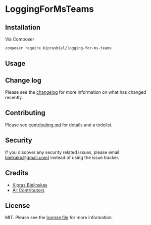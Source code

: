 # LoggingForMsTeams

## Installation

Via Composer

```bash
composer require kiprasbiel/logging-for-ms-teams
```

## Usage

## Change log

Please see the [changelog](changelog.md) for more information on what has changed recently.

## Contributing

Please see [contributing.md](contributing.md) for details and a todolist.

## Security

If you discover any security related issues, please email bielkakb@gmail.com] instead of using the issue tracker.

## Credits

- [Kipras Bielinskas][link-author]
- [All Contributors][link-contributors]

## License

MIT. Please see the [license file](license.md) for more information.

[ico-version]: https://img.shields.io/packagist/v/kiprasbiel/logging-for-ms-teams.svg?style=flat-square
[ico-downloads]: https://img.shields.io/packagist/dt/kiprasbiel/logging-for-ms-teams.svg?style=flat-square
[ico-travis]: https://img.shields.io/travis/kiprasbiel/logging-for-ms-teams/master.svg?style=flat-square
[ico-styleci]: https://styleci.io/repos/12345678/shield

[link-packagist]: https://packagist.org/packages/kiprasbiel/logging-for-ms-teams
[link-downloads]: https://packagist.org/packages/kiprasbiel/logging-for-ms-teams
[link-travis]: https://travis-ci.org/kiprasbiel/logging-for-ms-teams
[link-styleci]: https://styleci.io/repos/12345678
[link-author]: https://github.com/kiprasbiel
[link-contributors]: ../../contributors
